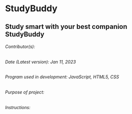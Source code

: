 # StudyBuddy
## Study smart with your best companion StudyBuddy
###### Contributor(s): 
###### Date (Latest version): Jan 11, 2023
###### Program used in development: JavaScript, HTML5, CSS
###### Purpose of project:
###### Instructions:
<br/>
<br/>
